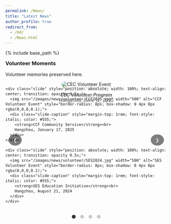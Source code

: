 ```yaml
---
permalink: /News/
title: "Latest News"
author_profile: true
redirect_from: 
  - /md/
  - /News.html
---
```


{% include base_path %}


<div class="volunteer-slider" style="max-width: 800px; margin: 0 auto; position: relative;">
  <h3 style="margin-top: 0;">Volunteer Moments</h3>
  <p>Volunteer memories preserved here.</p>
  
  <!-- 幻灯片容器 -->
  <div class="slides-container" style="position: relative; height: 400px; overflow: hidden;">
    <!-- 单个幻灯片 -->
    <div class="slide active" style="position: absolute; width: 100%; text-align: center; transition: opacity 0.5s;">
      <img src="/images/news/volunteer/CEC2025.jpg" width="500" alt="CEC Volunteer Event" style="border-radius: 8px; box-shadow: 0 4px 8px rgba(0,0,0,0.1);">
      <div class="slide-caption" style="margin-top: 1rem; font-style: italic; color: #555;">
        <strong>CEC Volunteer Program</strong><br>
        Hangzhou, June 12, 2025
      </div>
    </div>

    <div class="slide" style="position: absolute; width: 100%; text-align: center; transition: opacity 0.5s;">
      <img src="/images/news/volunteer/CCF2025.jpg" width="500" alt="CCF Volunteer Event" style="border-radius: 8px; box-shadow: 0 4px 8px rgba(0,0,0,0.1);">
      <div class="slide-caption" style="margin-top: 1rem; font-style: italic; color: #555;">
        <strong>CCF Community Service</strong><br>
        Hangzhou, January 17, 2025
      </div>
    </div>

    <div class="slide" style="position: absolute; width: 100%; text-align: center; transition: opacity 0.5s;">
      <img src="/images/news/volunteer/SES2024.jpg" width="500" alt="SES Volunteer Event" style="border-radius: 8px; box-shadow: 0 4px 8px rgba(0,0,0,0.1);">
      <div class="slide-caption" style="margin-top: 1rem; font-style: italic; color: #555;">
        <strong>SES Education Initiative</strong><br>
        Hangzhou, August 21, 2024
      </div>
    </div>

    <div class="slide" style="position: absolute; width: 100%; text-align: center; transition: opacity 0.5s;">
      <img src="/images/news/volunteer/DOCS2024.jpg" width="500" alt="DOCS Volunteer Event" style="border-radius: 8px; box-shadow: 0 4px 8px rgba(0,0,0,0.1);">
      <div class="slide-caption" style="margin-top: 1rem; font-style: italic; color: #555;">
        <strong>DOCS Healthcare Outreach</strong><br>
        Hangzhou, August 17, 2024
      </div>
    </div>
  </div>

  <!-- 导航按钮 -->
  <button class="slider-btn prev-btn" style="position: absolute; left: 10px; top: 50%; transform: translateY(-50%); background: rgba(0,0,0,0.5); color: white; border: none; padding: 10px 15px; border-radius: 50%; cursor: pointer; z-index: 10;">❮</button>
  <button class="slider-btn next-btn" style="position: absolute; right: 10px; top: 50%; transform: translateY(-50%); background: rgba(0,0,0,0.5); color: white; border: none; padding: 10px 15px; border-radius: 50%; cursor: pointer; z-index: 10;">❯</button>

  <!-- 指示器 -->
  <div class="slider-indicators" style="text-align: center; margin-top: 15px;">
    <span class="indicator active" style="display: inline-block; width: 12px; height: 12px; border-radius: 50%; background: #333; margin: 0 5px; cursor: pointer;"></span>
    <span class="indicator" style="display: inline-block; width: 12px; height: 12px; border-radius: 50%; background: #ccc; margin: 0 5px; cursor: pointer;"></span>
    <span class="indicator" style="display: inline-block; width: 12px; height: 12px; border-radius: 50%; background: #ccc; margin: 0 5px; cursor: pointer;"></span>
    <span class="indicator" style="display: inline-block; width: 12px; height: 12px; border-radius: 50%; background: #ccc; margin: 0 5px; cursor: pointer;"></span>
  </div>
</div>

<script>
document.addEventListener('DOMContentLoaded', function() {
  const slides = document.querySelectorAll('.slide');
  const indicators = document.querySelectorAll('.indicator');
  const prevBtn = document.querySelector('.prev-btn');
  const nextBtn = document.querySelector('.next-btn');
  let currentIndex = 0;
  
  // 初始化幻灯片
  function showSlide(index) {
    slides.forEach((slide, i) => {
      slide.style.opacity = i === index ? '1' : '0';
      slide.style.zIndex = i === index ? '1' : '0';
    });
    
    indicators.forEach((indicator, i) => {
      indicator.style.background = i === index ? '#333' : '#ccc';
    });
  }
  
  // 下一张
  function nextSlide() {
    currentIndex = (currentIndex + 1) % slides.length;
    showSlide(currentIndex);
  }
  
  // 上一张
  function prevSlide() {
    currentIndex = (currentIndex - 1 + slides.length) % slides.length;
    showSlide(currentIndex);
  }
  
  // 按钮事件
  nextBtn.addEventListener('click', nextSlide);
  prevBtn.addEventListener('click', prevSlide);
  
  // 指示器点击事件
  indicators.forEach((indicator, index) => {
    indicator.addEventListener('click', () => {
      currentIndex = index;
      showSlide(currentIndex);
    });
  });
  
  // 自动播放
  let slideInterval = setInterval(nextSlide, 5000);
  
  // 鼠标悬停暂停
  const slider = document.querySelector('.volunteer-slider');
  slider.addEventListener('mouseenter', () => clearInterval(slideInterval));
  slider.addEventListener('mouseleave', () => {
    clearInterval(slideInterval);
    slideInterval = setInterval(nextSlide, 5000);
  });
  
  // 初始化显示第一张
  showSlide(0);
});
</script>